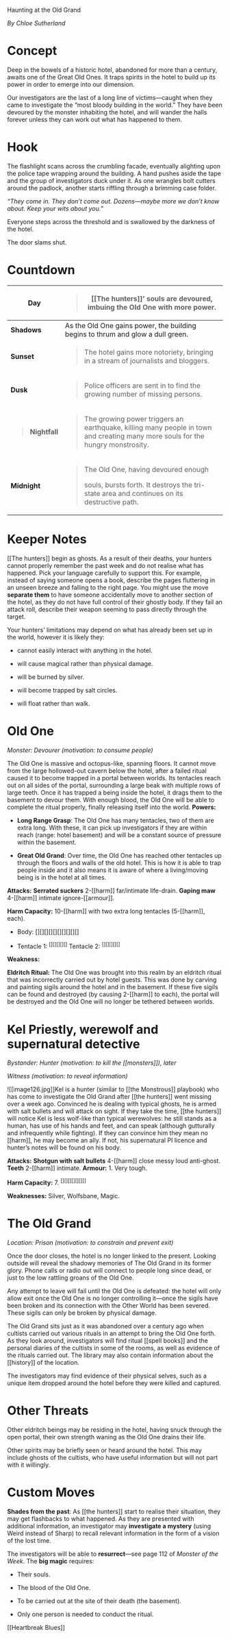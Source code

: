Haunting at the Old Grand

*By Chloe Sutherland*

# Concept

Deep in the bowels of a historic hotel, abandoned for more than a century, awaits one of the Great Old Ones. It traps spirits in the hotel to build up its power in order to emerge into our dimension.

Our investigators are the last of a long line of victims—caught when they came to investigate the “most bloody building in the world.” They have been devoured by the monster inhabiting the hotel, and will wander the halls forever unless they can work out what has happened to them.

# Hook

The flashlight scans across the crumbling facade, eventually alighting upon the police tape wrapping around the building. A hand pushes aside the tape and the group of investigators duck under it. As one wrangles bolt cutters around the padlock, another starts riffling through a brimming case folder.

*“They come in. They don’t come out. Dozens—maybe more we don’t know about. Keep your wits about you.”*

Everyone steps across the threshold and is swallowed by the darkness of the hotel.

The door slams shut.

# Countdown

<table><colgroup><col style="width: 21%" /><col style="width: 78%" /></colgroup><thead><tr class="header"><th><strong>Day</strong></th><th><blockquote><p>[[The hunters]]’ souls are devoured, imbuing the Old One with more power.</p></blockquote></th></tr></thead><tbody><tr class="odd"><td><strong>Shadows</strong></td><td>As the Old One gains power, the building begins to thrum and glow a dull green.</td></tr><tr class="even"><td><strong>Sunset</strong></td><td><blockquote><p>The hotel gains more notoriety, bringing in a stream of journalists and bloggers.</p></blockquote></td></tr><tr class="odd"><td><strong>Dusk</strong></td><td><blockquote><p>Police officers are sent in to find the growing number of missing persons.</p></blockquote></td></tr><tr class="even"><td><blockquote><p><strong>Nightfall</strong></p></blockquote></td><td><blockquote><p>The growing power triggers an earthquake, killing many people in town and creating many more souls for the hungry monstrosity.</p></blockquote></td></tr><tr class="odd"><td><strong>Midnight</strong></td><td><blockquote><p>The Old One, having devoured enough</p><p>souls, bursts forth. It destroys the tri-state area and continues on its destructive path.</p></blockquote></td></tr></tbody></table>

# Keeper Notes

[[The hunters]] begin as ghosts. As a result of their deaths, your hunters cannot properly remember the past week and do not realise what has happened. Pick your language carefully to support this. For example, instead of saying someone opens a book, describe the pages fluttering in an unseen breeze and falling to the right page. You might use the move **separate them** to have someone accidentally move to another section of the hotel, as they do not have full control of their ghostly body. If they fail an attack roll, describe their weapon seeming to pass directly through the target.

Your hunters’ limitations may depend on what has already been set up in the world, however it is likely they:

-   cannot easily interact with anything in the hotel.

-   will cause magical rather than physical damage.

-   will be burned by silver.

-   will become trapped by salt circles.

-   will float rather than walk.

# Old One

*Monster: Devourer (motivation: to consume people)*

The Old One is massive and octopus-like, spanning floors. It cannot move from the large hollowed-out cavern below the hotel, after a failed ritual caused it to become trapped in a portal between worlds. Its tentacles reach out on all sides of the portal, surrounding a large beak with multiple rows of large teeth. Once it has trapped a being inside the hotel, it drags them to the basement to devour them. With enough blood, the Old One will be able to complete the ritual properly, finally releasing itself into the world. **Powers:**

-   **Long Range Grasp**: The Old One has many tentacles, two of them are extra long. With these, it can pick up investigators if they are within reach (range: hotel basement) and will be a constant source of pressure within the basement.

-   **Great Old Grand**: Over time, the Old One has reached other tentacles up through the floors and walls of the old hotel. This is how it is able to trap people inside and it also means it is aware of where a living/moving being is in the hotel at all times.

**Attacks:** **Serrated suckers** 2-[[harm]] far/intimate life-drain. **Gaping maw** 4-[[harm]] intimate ignore-[[armour]].

**Harm Capacity:** 10-[[harm]] with two extra long tentacles (5-[[harm]], each).

-   Body: \[\]\[\]\[\]\[\]\[\]\[\]\[\]\[\]\[\]\[\]

-   Tentacle 1: <sup>\[\]\[\]\[\]\[\]\[\]</sup> Tentacle 2: <sup>\[\]\[\]\[\]\[\]\[\]</sup>

**Weakness:**

**Eldritch Ritual:** The Old One was brought into this realm by an eldritch ritual that was incorrectly carried out by hotel guests. This was done by carving and painting sigils around the hotel and in the basement. If these five sigils can be found and destroyed (by causing 2-[[harm]] to each), the portal will be destroyed and the Old One will no longer be tethered between worlds.

# Kel Priestly, werewolf and supernatural detective

*Bystander: Hunter (motivation: to kill the [[monsters]]), later*

*Witness (motivation: to reveal information)*

![[image126.jpg]]Kel is a hunter (similar to [[the Monstrous]] playbook) who has come to investigate the Old Grand after [[the hunters]] went missing over a week ago. Convinced he is dealing with typical ghosts, he is armed with salt bullets and will attack on sight. If they take the time, [[the hunters]] will notice Kel is less wolf-like than typical werewolves: he still stands as a human, has use of his hands and feet, and can speak (although gutturally and infrequently while fighting). If they can convince him they mean no [[harm]], he may become an ally. If not, his supernatural PI licence and hunter’s notes will be found on his body.

**Attacks:** **Shotgun with salt bullets** 4-[[harm]] close messy loud anti-ghost. **Teeth** 2-[[harm]] intimate. **Armour:** 1. Very tough.

**Harm Capacity:** 7. <sup>\[\]\[\]\[\]\[\]\[\]\[\]\[\]</sup>

**Weaknesses:** Silver, Wolfsbane, Magic.

# The Old Grand

*Location: Prison (motivation: to constrain and prevent exit)*

Once the door closes, the hotel is no longer linked to the present. Looking outside will reveal the shadowy memories of The Old Grand in its former glory. Phone calls or radio out will connect to people long since dead, or just to the low rattling groans of the Old One.

Any attempt to leave will fail until the Old One is defeated: the hotel will only allow exit once the Old One is no longer controlling it—once the sigils have been broken and its connection with the Other World has been severed. These sigils can only be broken by physical damage.

The Old Grand sits just as it was abandoned over a century ago when cultists carried out various rituals in an attempt to bring the Old One forth. As they look around, investigators will find ritual [[spell books]] and the personal diaries of the cultists in some of the rooms, as well as evidence of the rituals carried out. The library may also contain information about the [[history]] of the location.

The investigators may find evidence of their physical selves, such as a unique item dropped around the hotel before they were killed and captured.

# Other Threats

Other eldritch beings may be residing in the hotel, having snuck through the open portal, their own strength waning as the Old One drains their life.

Other spirits may be briefly seen or heard around the hotel. This may include ghosts of the cultists, who have useful information but will not part with it willingly.

# Custom Moves

**Shades from the past**: As [[the hunters]] start to realise their situation, they may get flashbacks to what happened. As they are presented with additional information, an investigator may **investigate a mystery** (using Weird instead of Sharp) to recall relevant information in the form of a vision of the lost time.

The investigators will be able to **resurrect**—see page 112 of *Monster of the Week*. The **big magic** requires:

-   Their souls.

-   The blood of the Old One.

-   To be carried out at the site of their death (the basement).

-   Only one person is needed to conduct the ritual.

[[Heartbreak Blues]]